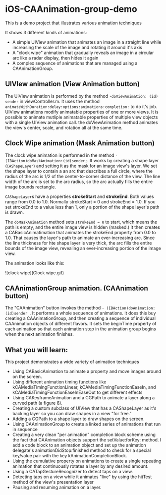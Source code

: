 iOS-CAAnimation-group-demo
==========================

This is a demo project that illustrates various animation techniques

It shows 3 different kinds of animations:

* A simple UIView animation that animates an image in a straight line while increasing the scale of the image and rotating it around it's axis
* A "clock wipe" animation that gradually reveals an image in a circular arc like a radar display, then hides it again
* A complex sequence of animations that are managed using a CAAnimationGroup.


## UIVIew animation (View Animation button)

The UIView animation is performed by the method `-doViewAnimation: (id) sender` in viewController.m. It uses the method `animateWithDuration:delay:options:animations:completion:` to do it's job. UIView animations modify animatable properties of one or more views. It is possible to animate mutliple animatable properties of multiple view objects with a single UIView animation call. the doViewAnimation method animates the view's center, scale, and rotation all at the same time. 

## Clock Wipe animation (Mask Animation button)

The clock wipe animation is performed in the method `- (IBAction)doMaskAnimation:(id)sender;`. It works by creating a shape layer (`CAShapeLayer`) and setting it as the mask for an image view's layer. We set the shape layer to contain a an arc that describes a full circle, where the radius of the arc is 1/2 of the center-to-corner distance of the view. The line width of the arc is set to the arc radius, so the arc actually fills the entire image bounds rectangle. 

`CAShapeLayer`s have a properties **strokeStart** and **strokeEnd**. Both values range from 0.0 to 1.0. Normally strokeStart = 0 and strokeEnd = 1.0. If you set strokeEnd to a value less than 1, only a portion of the shape layer's path is drawn.

The `doMaskAnimation` method sets `strokeEnd = 0` to start, which means the path is empty, and the entire image view is hidden (masked.) It then creates a CABasicAnimatimation that animates the strokeEnd property from 0.0 to 1.0. That causes the layer's path to animate an ever-increasing arc. Since the line thickness for hte shape layer is very thick, the arc fills the entire bounds of the image view, revealing an ever-increasing portion of the image view.

The animation looks like this:

![clock wipe](Clock wipe.gif)


## CAAnimationGroup animation. (CAAnimation button)

The "CAAnimation" button invokes the method `- (IBAction)doAnimation:(id)sender `. It performs a whole sequence of animations. It does this buy creating a CAAnimationGroup, and then creating a sequence of individual CAAnimation objects of different flavors. It sets the beginTime property of each animation so that each animation step in the animation group begins when the next animation finishes. 




## What you will learn:
This project demonstrates a wide variety of animation techniques

  * Using CABasicAnimation to animate a property and move images around on the screen.
  * Using different animation timing functions like kCAMediaTimingFunctionLinear, kCAMediaTimingFunctionEaseIn, and  kCAMediaTimingFunctionEaseInEaseOut to get different effects
  * Using CAKeyframeAnimation and a CGPath to animate a layer along a curved path (a figure 8).
  * Creating a custom subclass of UIView that has a CAShapeLayer as it's backing layer so you can draw shapes in a view "for free."
  * Adding a CGPath to a shape layer to draw shapes on the screen.
  * Using CAAnimationGroup to create a linked series of animations that run in sequence
  * Creating a very clean "per animation" completion block scheme using the fact that CAAnimation objects support the setValue:forKey: method. I add a code block to an animation object and set up the animation delegate's animationDidStop:finished method to check for a special key/value pair with the key kAnimationCompletionBlock.
  * Using the cumulative property on animations to create a single repeating animation that continuously rotates a layer by any desired amount.
  * Using a CATapGestureRecognizer to detect taps on a view.
  * Detecting taps on a view while it animates "live" by using the hitTest method of the view's presentation layer
  * Pausing and resuming animation on a layer.



